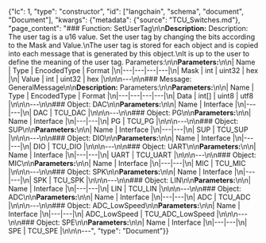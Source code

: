 {"lc": 1, "type": "constructor", "id": ["langchain", "schema", "document", "Document"], "kwargs": {"metadata": {"source": "TCU_Switches.md"}, "page_content": "### Function: SetUserTag\n\n**Description:** Description: The user tag is a u16 value. Set the user tag by changing the bits according to the Mask and Value.\nThe user tag is stored for each object and is copied into each message that is generated by this object.\nIt is up to the user to define the meaning of the user tag. Parameters:\n\n**Parameters:**\n\n| Name | Type | EncodedType | Format |\n|---|---|---|---|\n| Mask | int | uint32 | hex |\n| Value | int | uint32 | hex |\n\n\n---\n\n### Message: GeneralMessage\n\n**Description:** Parameters:\n\n**Parameters:**\n\n| Name | Type | EncodedType | Format |\n|---|---|---|---|\n| Data | int[] | uint8 | utf8 |\n\n\n---\n\n### Object: DAC\n\n**Parameters:**\n\n| Name | Interface |\n|---|---|\n| DAC | TCU_DAC |\n\n\n---\n\n### Object: PG\n\n**Parameters:**\n\n| Name | Interface |\n|---|---|\n| PG | TCU_PG |\n\n\n---\n\n### Object: SUP\n\n**Parameters:**\n\n| Name | Interface |\n|---|---|\n| SUP | TCU_SUP |\n\n\n---\n\n### Object: DIO\n\n**Parameters:**\n\n| Name | Interface |\n|---|---|\n| DIO | TCU_DIO |\n\n\n---\n\n### Object: UART\n\n**Parameters:**\n\n| Name | Interface |\n|---|---|\n| UART | TCU_UART |\n\n\n---\n\n### Object: MIC\n\n**Parameters:**\n\n| Name | Interface |\n|---|---|\n| MIC | TCU_MIC |\n\n\n---\n\n### Object: SPK\n\n**Parameters:**\n\n| Name | Interface |\n|---|---|\n| SPK | TCU_SPK |\n\n\n---\n\n### Object: LIN\n\n**Parameters:**\n\n| Name | Interface |\n|---|---|\n| LIN | TCU_LIN |\n\n\n---\n\n### Object: ADC\n\n**Parameters:**\n\n| Name | Interface |\n|---|---|\n| ADC | TCU_ADC |\n\n\n---\n\n### Object: ADC_LowSpeed\n\n**Parameters:**\n\n| Name | Interface |\n|---|---|\n| ADC_LowSpeed | TCU_ADC_LowSpeed |\n\n\n---\n\n### Object: SPE\n\n**Parameters:**\n\n| Name | Interface |\n|---|---|\n| SPE | TCU_SPE |\n\n\n---", "type": "Document"}}